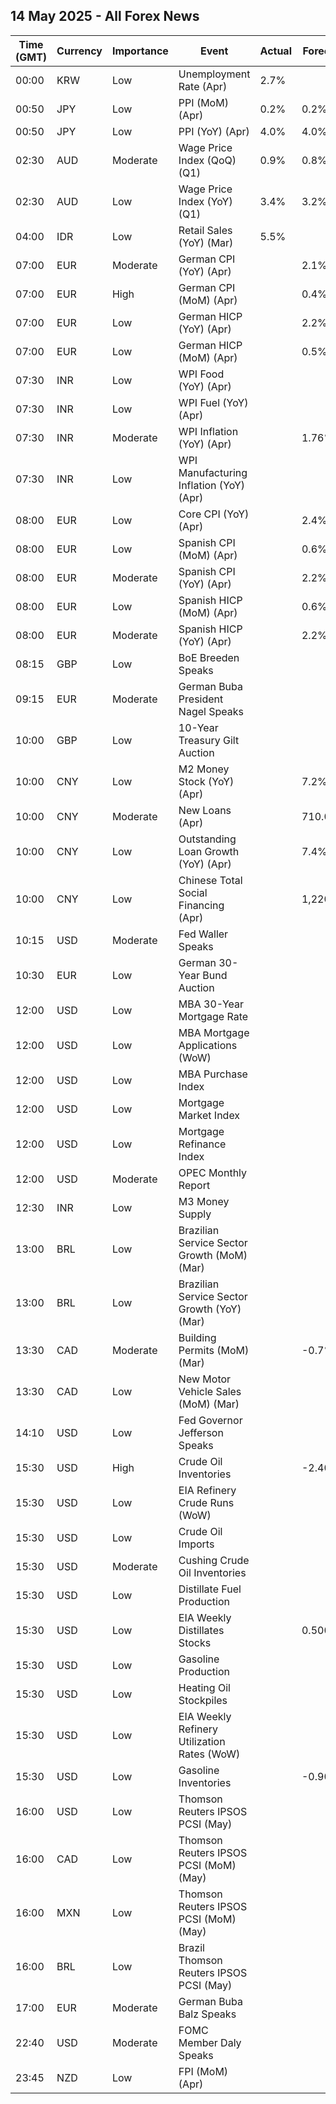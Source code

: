 ## 14 May 2025 - All Forex News

| Time (GMT) | Currency | Importance | Event | Actual | Forecast | Previous |
|------|----------|------------|-------|--------|----------|----------|
| 00:00 | KRW | Low | Unemployment Rate (Apr) | 2.7% |  | 2.9% |
| 00:50 | JPY | Low | PPI (MoM) (Apr) | 0.2% | 0.2% | 0.4% |
| 00:50 | JPY | Low | PPI (YoY) (Apr) | 4.0% | 4.0% | 4.3% |
| 02:30 | AUD | Moderate | Wage Price Index (QoQ) (Q1) | 0.9% | 0.8% | 0.7% |
| 02:30 | AUD | Low | Wage Price Index (YoY) (Q1) | 3.4% | 3.2% | 3.2% |
| 04:00 | IDR | Low | Retail Sales (YoY) (Mar) | 5.5% |  | 2.0% |
| 07:00 | EUR | Moderate | German CPI (YoY) (Apr) |  | 2.1% | 2.2% |
| 07:00 | EUR | High | German CPI (MoM) (Apr) |  | 0.4% | 0.3% |
| 07:00 | EUR | Low | German HICP (YoY) (Apr) |  | 2.2% | 2.3% |
| 07:00 | EUR | Low | German HICP (MoM) (Apr) |  | 0.5% | 0.4% |
| 07:30 | INR | Low | WPI Food (YoY) (Apr) |  |  | 1.57% |
| 07:30 | INR | Low | WPI Fuel (YoY) (Apr) |  |  | 0.20% |
| 07:30 | INR | Moderate | WPI Inflation (YoY) (Apr) |  | 1.76% | 2.05% |
| 07:30 | INR | Low | WPI Manufacturing Inflation (YoY) (Apr) |  |  | 3.07% |
| 08:00 | EUR | Low | Core CPI (YoY) (Apr) |  | 2.4% | 2.0% |
| 08:00 | EUR | Low | Spanish CPI (MoM) (Apr) |  | 0.6% | 0.1% |
| 08:00 | EUR | Moderate | Spanish CPI (YoY) (Apr) |  | 2.2% | 2.3% |
| 08:00 | EUR | Low | Spanish HICP (MoM) (Apr) |  | 0.6% | 0.7% |
| 08:00 | EUR | Moderate | Spanish HICP (YoY) (Apr) |  | 2.2% | 2.2% |
| 08:15 | GBP | Low | BoE Breeden Speaks |  |  |  |
| 09:15 | EUR | Moderate | German Buba President Nagel Speaks |  |  |  |
| 10:00 | GBP | Low | 10-Year Treasury Gilt Auction |  |  | 4.638% |
| 10:00 | CNY | Low | M2 Money Stock (YoY) (Apr) |  | 7.2% | 7.0% |
| 10:00 | CNY | Moderate | New Loans (Apr) |  | 710.0B | 3,640.0B |
| 10:00 | CNY | Low | Outstanding Loan Growth (YoY) (Apr) |  | 7.4% | 7.4% |
| 10:00 | CNY | Low | Chinese Total Social Financing (Apr) |  | 1,220.0B | 5,890.0B |
| 10:15 | USD | Moderate | Fed Waller Speaks |  |  |  |
| 10:30 | EUR | Low | German 30-Year Bund Auction |  |  | 2.830% |
| 12:00 | USD | Low | MBA 30-Year Mortgage Rate |  |  | 6.84% |
| 12:00 | USD | Low | MBA Mortgage Applications (WoW) |  |  | 11.0% |
| 12:00 | USD | Low | MBA Purchase Index |  |  | 162.8 |
| 12:00 | USD | Low | Mortgage Market Index |  |  | 248.4 |
| 12:00 | USD | Low | Mortgage Refinance Index |  |  | 721.0 |
| 12:00 | USD | Moderate | OPEC Monthly Report |  |  |  |
| 12:30 | INR | Low | M3 Money Supply |  |  | 9.6% |
| 13:00 | BRL | Low | Brazilian Service Sector Growth (MoM) (Mar) |  |  | 0.8% |
| 13:00 | BRL | Low | Brazilian Service Sector Growth (YoY) (Mar) |  |  | 4.2% |
| 13:30 | CAD | Moderate | Building Permits (MoM) (Mar) |  | -0.7% | 2.9% |
| 13:30 | CAD | Low | New Motor Vehicle Sales (MoM) (Mar) |  |  | 125.4K |
| 14:10 | USD | Low | Fed Governor Jefferson Speaks |  |  |  |
| 15:30 | USD | High | Crude Oil Inventories |  | -2.400M | -2.032M |
| 15:30 | USD | Low | EIA Refinery Crude Runs (WoW) |  |  | -0.007M |
| 15:30 | USD | Low | Crude Oil Imports |  |  | 0.673M |
| 15:30 | USD | Moderate | Cushing Crude Oil Inventories |  |  | -0.740M |
| 15:30 | USD | Low | Distillate Fuel Production |  |  | 0.041M |
| 15:30 | USD | Low | EIA Weekly Distillates Stocks |  | 0.500M | -1.107M |
| 15:30 | USD | Low | Gasoline Production |  |  | 0.253M |
| 15:30 | USD | Low | Heating Oil Stockpiles |  |  | 0.123M |
| 15:30 | USD | Low | EIA Weekly Refinery Utilization Rates (WoW) |  |  | 0.4% |
| 15:30 | USD | Low | Gasoline Inventories |  | -0.900M | 0.188M |
| 16:00 | USD | Low | Thomson Reuters IPSOS PCSI (May) |  |  | 52.80 |
| 16:00 | CAD | Low | Thomson Reuters IPSOS PCSI (MoM) (May) |  |  | 45.35 |
| 16:00 | MXN | Low | Thomson Reuters IPSOS PCSI (MoM) (May) |  |  | 56.92 |
| 16:00 | BRL | Low | Brazil Thomson Reuters IPSOS PCSI (May) |  |  | 51.28 |
| 17:00 | EUR | Moderate | German Buba Balz Speaks |  |  |  |
| 22:40 | USD | Moderate | FOMC Member Daly Speaks |  |  |  |
| 23:45 | NZD | Low | FPI (MoM) (Apr) |  |  | 0.5% |
